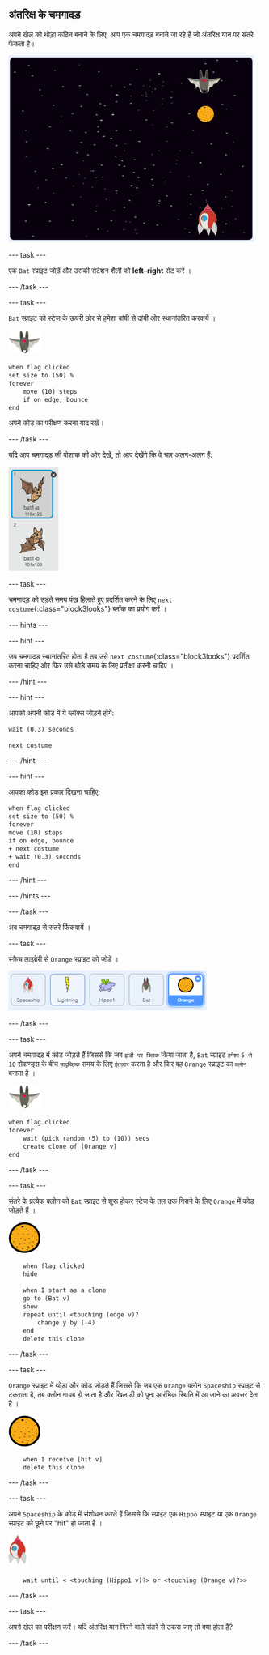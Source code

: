 ## अंतरिक्ष के चमगादड़

अपने खेल को थोड़ा कठिन बनाने के लिए, आप एक चमगादड़ बनाने जा रहे हैं जो अंतरिक्ष यान पर संतरे फेंकता है।

![एक चमगादड़ अंतरिक्ष यान पर एक संतरा फेंक रहा है](images/bat-oranges.png)

--- task ---

एक `Bat` स्प्राइट जोड़ें और उसकी रोटेशन शैली को **left–right** सेट करें ।

--- /task ---

--- task ---

`Bat` स्प्राइट को स्टेज के ऊपरी छोर से हमेशा बांयी से दांयी ओर स्थानांतरित करवायें ।

![bat स्प्राइट](images/bat-sprite.png)

```blocks3
when flag clicked
set size to (50) %
forever
    move (10) steps
    if on edge, bounce
end
```

अपने कोड का परीक्षण करना याद रखें।

--- /task ---

यदि आप चमगादड़ की पोशाक की ओर देखें, तो आप देखेंगे कि वे चार अलग-अलग हैं:

![स्क्रीनशॉट](images/invaders-bat-costume.png)

--- task ---

चमगादड़ को उड़ते समय पंख हिलाते हुए प्रदर्शित करने के लिए `next costume`{:class="block3looks"} ब्लॉक का प्रयोग करें ।

--- hints ---


--- hint ---

जब चमगादड़ स्थानांतरित होता है तब उसे `next costume`{:class="block3looks"} प्रदर्शित करना चाहिए और फिर उसे थोड़े समय के लिए प्रतीक्षा करनी चाहिए ।

--- /hint ---

--- hint ---

आपको अपनी कोड में ये ब्लॉक्स जोड़ने होंगे:

```blocks3
wait (0.3) seconds

next costume
```

--- /hint ---

--- hint ---

आपका कोड इस प्रकार दिखना चाहिए:

```blocks3
when flag clicked
set size to (50) %
forever
move (10) steps
if on edge, bounce
+ next costume
+ wait (0.3) seconds
end
```

--- /hint ---

--- /hints ---

--- /task ---

अब चमगादड़ से संतरे फिंकवायें ।

--- task ---

स्क्रैच लाइब्रेरी से `Orange` स्प्राइट को जोडें ।

![स्क्रीनशॉट](images/invaders-orange.png)

--- /task ---

--- task ---

अपने चमगादड़ में कोड जोड़ते हैं जिससे कि जब `झंडी पर क्लिक` किया जाता है, `Bat` स्प्राइट `हमेशा` `5 से 10` सेकण्ड्स के बीच `यादृच्छिक` समय के लिए `इंतज़ार` करता है और फिर वह `Orange` स्प्राइट का `क्लोन` बनाता है ।

![bat स्प्राइट](images/bat-sprite.png)

```blocks3
when flag clicked
forever
    wait (pick random (5) to (10)) secs
    create clone of (Orange v)
end
```

--- /task ---

--- task ---

संतरे के प्रत्येक क्लोन को `Bat` स्प्राइट से शुरू होकर स्टेज के तल तक गिराने के लिए `Orange` में कोड जोड़ते हैं ।

![orange स्प्राइट](images/orange-sprite.png)

```blocks3
    when flag clicked
    hide

    when I start as a clone
    go to (Bat v)
    show
    repeat until <touching (edge v)?
        change y by (-4)
    end
    delete this clone
```

--- /task ---

--- task ---

`Orange` स्प्राइट में थोड़ा और कोड जोड़ते हैं जिससे कि जब एक `Orange` क्लोन `Spaceship` स्प्राइट से टकराता है, तब क्लोन गायब हो जाता है और खिलाडी को पुनः आरंभिक स्थिति में आ जाने का अवसर देता है ।

![orange स्प्राइट](images/orange-sprite.png)

```blocks3
    when I receive [hit v]
    delete this clone
```

--- /task ---

--- task ---

अपने `Spaceship` के कोड में संशोधन करते हैं जिससे कि स्प्राइट एक `Hippo` स्प्राइट या एक `Orange` स्प्राइट को छूने पर "hit" हो जाता है ।

![rocket स्प्राइट](images/rocket-sprite.png)

```blocks3
    wait until < <touching (Hippo1 v)?> or <touching (Orange v)?>>
```

--- /task ---

--- task ---

अपने खेल का परीक्षण करें। यदि अंतरिक्ष यान गिरने वाले संतरे से टकरा जाए तो क्या होता है?

--- /task ---